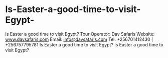 # Is-Easter-a-good-time-to-visit-Egypt-
Is Easter a good time to visit Egypt? Tour Operator: Dav Safaris      Website: www.davsafaris.com       Email: info@davsafaris.com  Tel: +256701412430 | +256757795781 Is Easter a good time to visit Egypt? Is Easter a good time to visit Egypt? 
